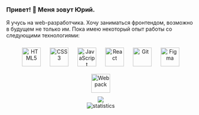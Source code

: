 ### Привет! 👋  Меня зовут Юрий.

Я учусь на web-разработчика. Хочу заниматься фронтендом, возможно в будущем не только им.
Пока имею некоторый опыт работы со следующими технологиями:

<div style="background-image: url(assets/4tfy.gif)">
<div align="center">  
<img style="margin: 10px" src="https://profilinator.rishav.dev/skills-assets/html5-original-wordmark.svg" alt="HTML5" height="50" />  
<img style="margin: 10px" src="https://profilinator.rishav.dev/skills-assets/css3-original-wordmark.svg" alt="CSS3" height="50" />  
<img style="margin: 10px" src="https://profilinator.rishav.dev/skills-assets/javascript-original.svg" alt="JavaScript" height="50" />  
<img style="margin: 10px" src="https://profilinator.rishav.dev/skills-assets/react-original-wordmark.svg" alt="React" height="50" />  
<img style="margin: 10px" src="https://profilinator.rishav.dev/skills-assets/git-scm-icon.svg" alt="Git" height="50" />  
<img style="margin: 10px" src="https://profilinator.rishav.dev/skills-assets/figma-icon.svg" alt="Figma" height="50" />  
<img style="margin: 10px" src="https://profilinator.rishav.dev/skills-assets/webpack-original.svg" alt="Webpack" height="50" />  
</div>  

<div align="center">
<img src="https://www.codewars.com/users/AmonskyYN/badges/small" />
</div>  

<div align="center">
  <img src="https://github-readme-stats.vercel.app/api?username=YuryAmonsky" alt="statistics" />
</div>
</div>
